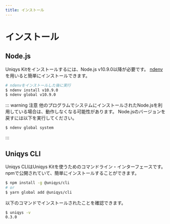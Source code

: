 ```yaml
---
title: インストール
---
```


# インストール

## Node.js

Uniqys Kitをインストールするには、Node.js v10.9.0以降が必要です。
[ndenv](https://github.com/riywo/ndenv)を用いると簡単にインストールできます。

```bash
# ndenvをインストールした後に実行
$ ndenv install v10.9.0
$ ndenv global v10.9.0
```

::: warning 注意
他のプログラムでシステムにインストールされたNode.jsを利用している場合は、動作しなくなる可能性があります。
Node.jsのバージョンを戻すには以下を実行してください。
```bash
$ ndenv global system
```
:::

## Uniqys CLI

Uniqys CLIはUniqys Kitを使うためのコマンドライン・インターフェースです。
npmで公開されていて、簡単にインストールすることができます。

```bash
$ npm install -g @uniqys/cli
# or
$ yarn global add @uniqys/cli
```

以下のコマンドでインストールされたことを確認できます。

```bash
$ uniqys -v
0.3.0
```
